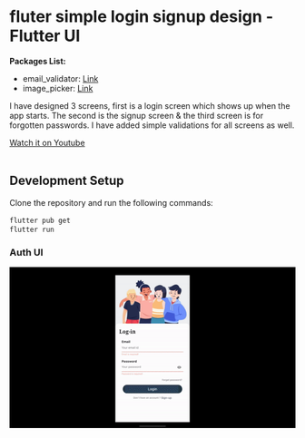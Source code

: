 # fluter simple login signup design - Flutter UI

**Packages List:**

- email_validator: [Link](https://pub.dev/packages/email_validator)
- image_picker: [Link](https://pub.dev/packages/image_picker)

I have designed 3 screens, first is a login screen which shows up when the app starts. The second is the signup screen & the third screen is for forgotten passwords. I have added simple validations for all screens as well.

[Watch it on Youtube](https://youtu.be/rjB0GS61ZH0)
<br><br>

## Development Setup
Clone the repository and run the following commands:
```
flutter pub get
flutter run
```

### Auth UI

![Preview UI](/login-signup-flutter.gif)
